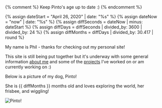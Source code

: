 {% comment %} Keep Pinto's age up to date :) {% endcomment %}

{% assign dateStart = "April 26, 2020" | date: "%s" %}
{% assign dateNow = "now" | date: "%s" %}
{% assign diffSeconds = dateNow | minus: dateStart %}
{% assign diffDays = diffSeconds | divided_by: 3600 | divided_by: 24 %}
{% assign diffMonths = diffDays | divided_by: 30.417 | round %}

My name is Phil - thanks for checking out my personal site!

This site is still being put together but it's underway with some general information [about me](about "Go to About Me!") and some of the [projects](projects "Go to Projects!") I've worked on or am currently working on :)

Below is a picture of my dog, Pinto!

She is {{ diffMonths }} months old and loves exploring the world, her frisbee, and wiggling!

<img src="{{ '/public/images/pinto.jpg' | relative_url }}" alt="Pinto!">
